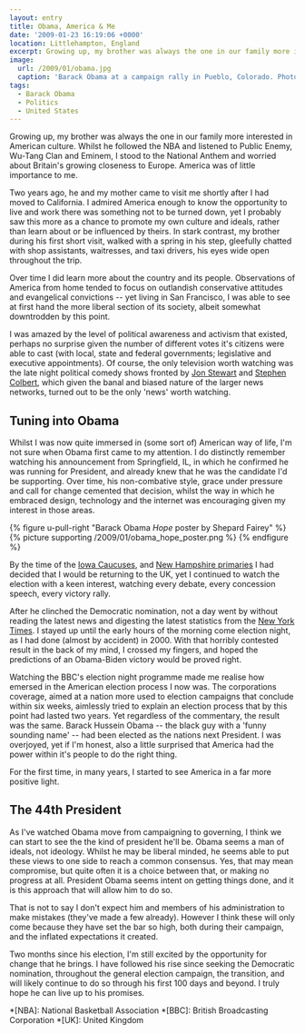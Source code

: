 ```yaml
---
layout: entry
title: Obama, America & Me
date: '2009-01-23 16:19:06 +0000'
location: Littlehampton, England
excerpt: Growing up, my brother was always the one in our family more interested in American culture. Whilst he followed the NBA and listened to Public Enemy, Wu-Tang Clan and Eminem, I stood to the National Anthem and worried about Britain's growing closeness to Europe. America was of little importance to me.
image:
  url: /2009/01/obama.jpg
  caption: 'Barack Obama at a campaign rally in Pueblo, Colorado. Photograph: [Criz Stoddard](https://www.flickr.com/photos/zyrc/2993189541/)'
tags:
  - Barack Obama
  - Politics
  - United States
---
```

Growing up, my brother was always the one in our family more interested in American culture. Whilst he followed the NBA and listened to Public Enemy, Wu-Tang Clan and Eminem, I stood to the National Anthem and worried about Britain's growing closeness to Europe. America was of little importance to me.

Two years ago, he and my mother came to visit me shortly after I had moved to California. I admired America enough to know the opportunity to live and work there was something not to be turned down, yet I probably saw this more as a chance to promote my own culture and ideals, rather than learn about or be influenced by theirs. In stark contrast, my brother during his first short visit, walked with a spring in his step, gleefully chatted with shop assistants, waitresses, and taxi drivers, his eyes wide open throughout the trip.

Over time I did learn more about the country and its people. Observations of America from home tended to focus on outlandish conservative attitudes and evangelical convictions -- yet living in San Francisco, I was able to see at first hand the more liberal section of its society, albeit somewhat downtrodden by this point.

I was amazed by the level of political awareness and activism that existed, perhaps no surprise given the number of different votes it's citizens were able to cast (with local, state and federal governments; legislative and executive appointments). Of course, the only television worth watching was the late night political comedy shows fronted by [Jon Stewart][1] and [Stephen Colbert][2], which given the banal and biased nature of the larger news networks, turned out to be the only 'news' worth watching.

## Tuning into Obama
Whilst I was now quite immersed in (some sort of) American way of life, I'm not sure when Obama first came to my attention. I do distinctly remember watching his announcement from Springfield, IL, in which he confirmed he was running for President, and already knew that he was the candidate I'd be supporting. Over time, his non-combative style, grace under pressure and call for change cemented that decision, whilst the way in which he embraced design, technology and the internet was encouraging given my interest in those areas.

{% figure u-pull-right "Barack Obama _Hope_ poster by Shepard Fairey" %}
{% picture supporting /2009/01/obama_hope_poster.png %}
{% endfigure %}

By the time of the [Iowa Caucuses][2], and [New Hampshire primaries][4] I had decided that I would be returning to the UK, yet I continued to watch the election with a keen interest, watching every debate, every concession speech, every victory rally.

After he clinched the Democratic nomination, not a day went by without reading the latest news and digesting the latest statistics from the [New York Times][5]. I stayed up until the early hours of the morning come election night, as I had done (almost by accident) in 2000. With that horribly contested result in the back of my mind, I crossed my fingers, and hoped the predictions of an Obama-Biden victory would be proved right.

Watching the BBC's election night programme made me realise how emersed in the American election process I now was. The corporations coverage, aimed at a nation more used to election campaigns that conclude within six weeks, aimlessly tried to explain an election process that by this point had lasted two years. Yet regardless of the commentary, the result was the same. Barack Hussein Obama -- the black guy with a 'funny sounding name' -- had been elected as the nations next President. I was overjoyed, yet if I'm honest, also a little surprised that America had the power within it's people to do the right thing.

For the first time, in many years, I started to see America in a far more positive light.

## The 44th President
As I've watched Obama move from campaigning to governing, I think we can start to see the the kind of president he'll be. Obama seems a man of ideals, not ideology. Whilst he may be liberal minded, he seems able to put these views to one side to reach a common consensus. Yes, that may mean compromise, but quite often it is a choice between that, or making no progress at all. President Obama seems intent on getting things done, and it is this approach that will allow him to do so.

That is not to say I don't expect him and members of his administration to make mistakes (they've made a few already). However I think these will only come because they have set the bar so high, both during their campaign, and the inflated expectations it created.

Two months since his election, I'm still excited by the opportunity for change that he brings. I have followed his rise since seeking the Democratic nomination, throughout the general election campaign, the transition, and will likely continue to do so through his first 100 days and beyond. I truly hope he can live up to his promises.

[1]: http://en.wikipedia.org/wiki/The_Daily_Show
[2]: http://en.wikipedia.org/wiki/The_Colbert_Report
[3]: http://en.wikipedia.org/wiki/Iowa_caucuses
[4]: http://en.wikipedia.org/wiki/New_Hampshire_primary
[5]: http://www.nytimes.com/

*[NBA]: National Basketball Association
*[BBC]: British Broadcasting Corporation
*[UK]: United Kingdom

